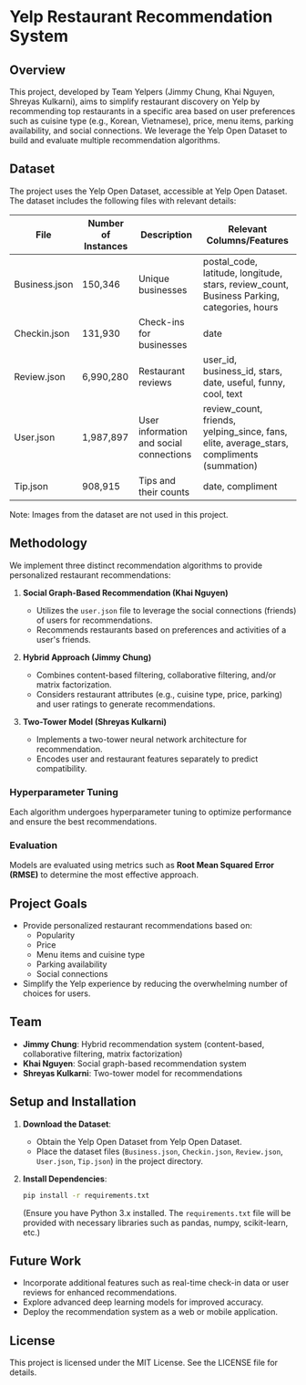 # Yelp Restaurant Recommendation System

## Overview

This project, developed by Team Yelpers (Jimmy Chung, Khai Nguyen, Shreyas Kulkarni), aims to simplify restaurant discovery on Yelp by recommending top restaurants in a specific area based on user preferences such as cuisine type (e.g., Korean, Vietnamese), price, menu items, parking availability, and social connections. We leverage the Yelp Open Dataset to build and evaluate multiple recommendation algorithms.

## Dataset

The project uses the Yelp Open Dataset, accessible at Yelp Open Dataset. The dataset includes the following files with relevant details:

| File | Number of Instances | Description | Relevant Columns/Features |
| --- | --- | --- | --- |
| Business.json | 150,346 | Unique businesses | postal_code, latitude, longitude, stars, review_count, Business Parking, categories, hours |
| Checkin.json | 131,930 | Check-ins for businesses | date |
| Review.json | 6,990,280 | Restaurant reviews | user_id, business_id, stars, date, useful, funny, cool, text |
| User.json | 1,987,897 | User information and social connections | review_count, friends, yelping_since, fans, elite, average_stars, compliments (summation) |
| Tip.json | 908,915 | Tips and their counts | date, compliment |

Note: Images from the dataset are not used in this project.

## Methodology

We implement three distinct recommendation algorithms to provide personalized restaurant recommendations:

1. **Social Graph-Based Recommendation (Khai Nguyen)**

   - Utilizes the `user.json` file to leverage the social connections (friends) of users for recommendations.
   - Recommends restaurants based on preferences and activities of a user's friends.

2. **Hybrid Approach (Jimmy Chung)**

   - Combines content-based filtering, collaborative filtering, and/or matrix factorization.
   - Considers restaurant attributes (e.g., cuisine type, price, parking) and user ratings to generate recommendations.

3. **Two-Tower Model (Shreyas Kulkarni)**

   - Implements a two-tower neural network architecture for recommendation.
   - Encodes user and restaurant features separately to predict compatibility.

### Hyperparameter Tuning

Each algorithm undergoes hyperparameter tuning to optimize performance and ensure the best recommendations.

### Evaluation

Models are evaluated using metrics such as **Root Mean Squared Error (RMSE)** to determine the most effective approach.

## Project Goals

- Provide personalized restaurant recommendations based on:
  - Popularity
  - Price
  - Menu items and cuisine type
  - Parking availability
  - Social connections
- Simplify the Yelp experience by reducing the overwhelming number of choices for users.

## Team

- **Jimmy Chung**: Hybrid recommendation system (content-based, collaborative filtering, matrix factorization)
- **Khai Nguyen**: Social graph-based recommendation system
- **Shreyas Kulkarni**: Two-tower model for recommendations

## Setup and Installation

1. **Download the Dataset**:

   - Obtain the Yelp Open Dataset from Yelp Open Dataset.
   - Place the dataset files (`Business.json`, `Checkin.json`, `Review.json`, `User.json`, `Tip.json`) in the project directory.

2. **Install Dependencies**:

   ```bash
   pip install -r requirements.txt
   ```

   (Ensure you have Python 3.x installed. The `requirements.txt` file will be provided with necessary libraries such as pandas, numpy, scikit-learn, etc.)


## Future Work

- Incorporate additional features such as real-time check-in data or user reviews for enhanced recommendations.
- Explore advanced deep learning models for improved accuracy.
- Deploy the recommendation system as a web or mobile application.

## License

This project is licensed under the MIT License. See the LICENSE file for details.
